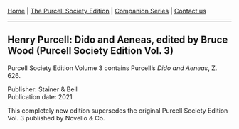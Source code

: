 [Home](../index.md)  |  [The Purcell Society Edition](../purcell-society-edition.md)  |  [Companion Series](../purcell-society-companion-series.md)  |  [Contact us](../contact-us.md)

***  

## Henry Purcell: Dido and Aeneas, edited by Bruce Wood (Purcell Society Edition Vol. 3)  

Purcell Society Edition Volume 3 contains Purcell’s *Dido and Aeneas*, Z. 626.  

Publisher: Stainer & Bell  
Publication date: 2021

This completely new edition supersedes the original Purcell Society Edition Vol. 3 published by Novello & Co. 

